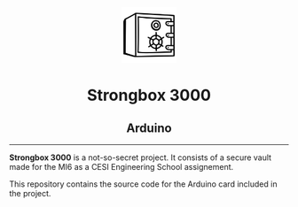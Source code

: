 <div align=center>

<img src="docs/images/safe-icon.png" alt="Logo" width=100/>

# Strongbox 3000
## Arduino

</div>

---

**Strongbox 3000** is a not-so-secret project. It consists of a secure vault made for the MI6 as a CESI Engineering School assignement.

This repository contains the source code for the Arduino card included in the project.